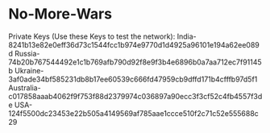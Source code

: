 # No-More-Wars

Private Keys (Use these Keys to test the network):
India- 8241b13e82e0eff36d73c1544fcc1b974e9770d1d4925a96101e194a62ee089d
Russia- 74b20b767544492e1c1b769afb790d92f8e9f3b4e6896b0a7aa712ec7f91145b
Ukraine-3af0ade34bf585231db8b17ee60539c666fd47959cb9dffd171b4cfffb97d5f1
Australia-c017858aaab4062f9f753f88d2379974c036897a90ecc3f3cf52c4fb4557f3de
USA-124f5500dc23453e22b505a4149569af785aae1ccce510f2c71c52e555688c29
